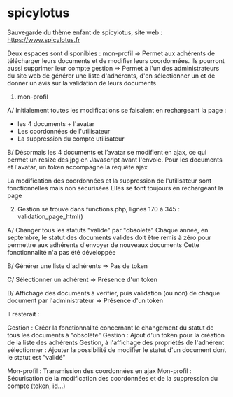 # spicylotus
Sauvegarde du thème enfant de spicylotus, site web : https://www.spicylotus.fr

Deux espaces sont disponibles :
mon-profil => Permet aux adhérents de télécharger leurs documents et de modifier leurs coordonnées. Ils pourront aussi supprimer leur compte
gestion    => Permet à l'un des administrateurs du site web de générer une liste d'adhérents, d'en sélectionner un et de donner un avis sur la validation de leurs documents



1. mon-profil

A/ Initialement toutes les modifications se faisaient en rechargeant la page :
  - les 4 documents + l'avatar
  - Les coordonnées de l'utilisateur
  - La suppression du compte utilisateur
  
B/ Désormais les 4 documents et l’avatar se modifient en ajax, ce qui permet un resize des jpg en Javascript avant l'envoie.
Pour les documents et l'avatar, un token accompagne la requête ajax

La modification des coordonnées et la suppression de l'utilisateur sont fonctionnelles mais non sécurisées
Elles se font toujours en rechargeant la page



2. Gestion se trouve dans functions.php, lignes 170 à 345 : validation_page_html()

A/ Changer tous les statuts "valide" par "obsolete"
Chaque année, en septembre, le statut des documents valides doit être remis à zéro pour permettre aux adhérents d'envoyer de nouveaux documents
Cette fonctionnalité n'a pas été développée

B/ Générer une liste d'adhérents
=> Pas de token

C/ Sélectionner un adhérent
=> Présence d'un token

D/ Affichage des documents à verifier, puis validation (ou non) de chaque document par l'administrateur
=> Présence d'un token


Il resterait :

Gestion : Créer la fonctionnalité concernant le changement du statut de tous les documents à "obsolète"
Gestion : Ajout d'un token pour la création de la liste des adhérents
Gestion, à l'affichage des propriétés de l'adhérent sélectionner : Ajouter la possibilité de modifier le statut d'un document dont le statut est "validé"

Mon-profil : Transmission des coordonnées en ajax
Mon-profil : Sécurisation de la modification des coordonnées et de la suppression du compte (token, id...)

